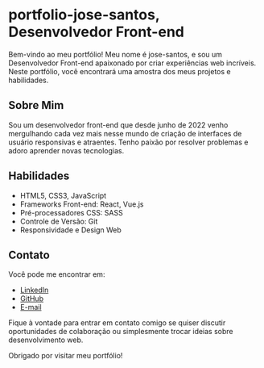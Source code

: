 # portfolio-jose-santos, Desenvolvedor Front-end

Bem-vindo ao meu portfólio! Meu nome é jose-santos, e sou um Desenvolvedor Front-end apaixonado por criar experiências web incríveis. Neste portfólio, você encontrará uma amostra dos meus projetos e habilidades.

## Sobre Mim

Sou um desenvolvedor front-end que desde junho de 2022 venho mergulhando cada vez mais nesse mundo de criação de interfaces de usuário responsivas e atraentes. Tenho paixão por resolver problemas e adoro aprender novas tecnologias.

## Habilidades

- HTML5, CSS3, JavaScript
- Frameworks Front-end: React, Vue.js
- Pré-processadores CSS: SASS
- Controle de Versão: Git
- Responsividade e Design Web

## Contato

Você pode me encontrar em:

- [LinkedIn](https://www.linkedin.com/in/jos%C3%A9-santos-68076015a/)
- [GitHub](https://github.com/josepps)
- [E-mail](joseppsantanafs@gmail.com)

Fique à vontade para entrar em contato comigo se quiser discutir oportunidades de colaboração ou simplesmente trocar ideias sobre desenvolvimento web.

Obrigado por visitar meu portfólio!
